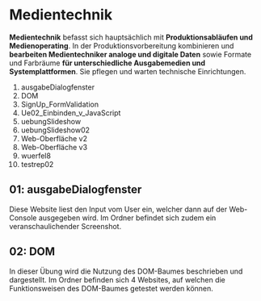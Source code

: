 # Medientechnik

**Medientechnik** befasst sich hauptsächlich mit **Produktionsabläufen und Medienoperating**. 
In der Produktionsvorbereitung kombinieren und **bearbeiten Medientechniker analoge und digitale Daten** sowie Formate und Farbräume **für unterschiedliche Ausgabemedien und Systemplattformen**. 
Sie pflegen und warten technische Einrichtungen.


1. ausgabeDialogfenster
2. DOM
3. SignUp_FormValidation
4. Ue02_Einbinden_v_JavaScript
5. uebungSlideshow
6. uebungSlideshow02
7. Web-Oberfläche v2
8. Web-Oberfläche v3
9. wuerfel8
10. testrep02




## 01: ausgabeDialogfenster

Diese Website liest den Input vom User ein, welcher dann auf der Web-Console ausgegeben wird. Im Ordner befindet sich zudem ein veranschaulichender Screenshot.



## 02: DOM

In dieser Übung wird die Nutzung des DOM-Baumes beschrieben und dargestellt. Im Ordner befinden sich 4 Websites, auf welchen die Funktionsweisen des DOM-Baumes getestet werden können.